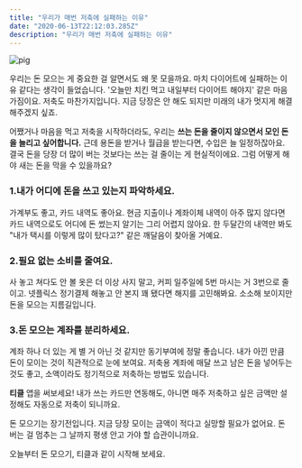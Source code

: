 ```yaml
---
title: "우리가 매번 저축에 실패하는 이유"
date: "2020-06-13T22:12:03.285Z"
description: "우리가 매번 저축에 실패하는 이유"
---
```



![pig](./pig.png)

우리는 돈 모으는 게 중요한 걸 알면서도 왜 못 모을까요. 마치 다이어트에 실패하는 이유 같다는 생각이 들었습니다. '오늘만 치킨 먹고 내일부터 다이어트 해야지' 같은 마음가짐이요. 저축도 마찬가지입니다. 지금 당장은 안 해도 되지만 미래의 내가 멋지게 해결해주겠지 싶죠.

어쨌거나 마음을 먹고 저축을 시작하더라도, 우리는 **쓰는 돈을 줄이지 않으면서 모인 돈을 늘리고 싶어합니다.** 근데 용돈을 받거나 월급을 받는다면, 수입은 늘 일정하잖아요. 결국 돈을 당장 더 많이 버는 것보다는 쓰는 걸 줄이는 게 현실적이에요. 그럼 어떻게 해야 새는 돈을 막을 수 있을까요?

### 1.내가 어디에 돈을 쓰고 있는지 파악하세요.

가계부도 좋고, 카드 내역도 좋아요. 현금 지출이나 계좌이체 내역이 아주 많지 않다면 카드 내역으로도 어디에 돈 썼는지 알기는 그리 어렵지 않아요. 한 두달간의 내역만 봐도 "내가 택시를 이렇게 많이 탔다고?" 같은 깨달음이 찾아올 거예요. 

### 2.필요 없는 소비를 줄여요.

사 놓고 쳐다도 안 볼 옷은 더 이상 사지 말고, 커피 일주일에 5번 마시는 거 3번으로 줄이고. 넷플릭스 정기결제 해놓고 안 본지 꽤 됐다면 해지를 고민해봐요. 소소해 보이지만 돈을 모으는 지름길입니다. 

### 3.돈 모으는 계좌를 분리하세요.

계좌 하나 더 있는 게 별 거 아닌 것 같지만 동기부여에 정말 좋습니다. 내가 아낀 만큼 돈이 모이는 것이 직관적으로 눈에 보여요. 저축용 계좌에 매달 쓰고 남은 돈을 넣어두는 것도 좋고, 소액이라도 정기적으로 저축하는 방법도 있습니다. 


**티클** 앱을 써보세요! 내가 쓰는 카드만 연동해도, 아니면 매주 저축하고 싶은 금액만 설정해도 자동으로 저축이 되니까요.

돈 모으기는 장기전입니다. 지금 당장 모이는 금액이 적다고 실망할 필요가 없어요. 돈 버는 걸 멈추는 그 날까지 평생 안고 가야 할 습관이니까요. 

오늘부터 돈 모으기, 티클과 같이 시작해 보세요.